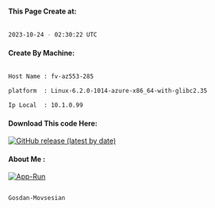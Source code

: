 
   
#### This Page Create at:

```bash

2023-10-24 - 02:30:22 UTC

```

#### Create By Machine:

```bash

Host Name : fv-az553-285

platform  : Linux-6.2.0-1014-azure-x86_64-with-glibc2.35

Ip Local  : 10.1.0.99

```
#### Download This code Here:

[![GitHub release (latest by date)](https://img.shields.io/github/v/release/Gosdan-Movsesian/Gosdan?style=for-the-badge&label=Download)](https://github.com/Gosdan-Movsesian/Gosdan/releases) 

</p> 

#### About Me :

[![App-Run](https://github.com/Gosdan-Movsesian/Gosdan/actions/workflows/App-Run.yml/badge.svg)](https://github.com/Gosdan-Movsesian/Gosdan/actions/workflows/App-Run.yml)

```bash

Gosdan-Movsesian

```

